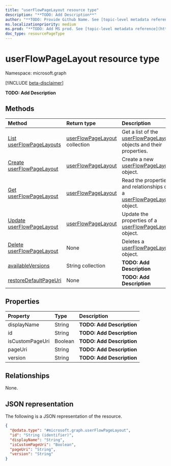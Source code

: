 ```yaml
---
title: "userFlowPageLayout resource type"
description: "**TODO: Add Description**"
author: "**TODO: Provide Github Name. See [topic-level metadata reference](https://msgo.azurewebsites.net/add/document/guidelines/metadata.html#topic-level-metadata)**"
ms.localizationpriority: medium
ms.prod: "**TODO: Add MS prod. See [topic-level metadata reference](https://msgo.azurewebsites.net/add/document/guidelines/metadata.html#topic-level-metadata)**"
doc_type: resourcePageType
---
```


# userFlowPageLayout resource type

Namespace: microsoft.graph

[!INCLUDE [beta-disclaimer](../../includes/beta-disclaimer.md)]

**TODO: Add Description**

## Methods
|Method|Return type|Description|
|:---|:---|:---|
|[List userFlowPageLayouts](../api/userflowpagelayout-list.md)|[userFlowPageLayout](../resources/userflowpagelayout.md) collection|Get a list of the [userFlowPageLayout](../resources/userflowpagelayout.md) objects and their properties.|
|[Create userFlowPageLayout](../api/b2cidentityuserflow-post-pagelayouts.md)|[userFlowPageLayout](../resources/userflowpagelayout.md)|Create a new [userFlowPageLayout](../resources/userflowpagelayout.md) object.|
|[Get userFlowPageLayout](../api/userflowpagelayout-get.md)|[userFlowPageLayout](../resources/userflowpagelayout.md)|Read the properties and relationships of a [userFlowPageLayout](../resources/userflowpagelayout.md) object.|
|[Update userFlowPageLayout](../api/userflowpagelayout-update.md)|[userFlowPageLayout](../resources/userflowpagelayout.md)|Update the properties of a [userFlowPageLayout](../resources/userflowpagelayout.md) object.|
|[Delete userFlowPageLayout](../api/userflowpagelayout-delete.md)|None|Deletes a [userFlowPageLayout](../resources/userflowpagelayout.md) object.|
|[availableVersions](../api/userflowpagelayout-availableversions.md)|String collection|**TODO: Add Description**|
|[restoreDefaultPageUri](../api/userflowpagelayout-restoredefaultpageuri.md)|None|**TODO: Add Description**|

## Properties
|Property|Type|Description|
|:---|:---|:---|
|displayName|String|**TODO: Add Description**|
|id|String|**TODO: Add Description**|
|isCustomPageUri|Boolean|**TODO: Add Description**|
|pageUri|String|**TODO: Add Description**|
|version|String|**TODO: Add Description**|

## Relationships
None.

## JSON representation
The following is a JSON representation of the resource.
<!-- {
  "blockType": "resource",
  "keyProperty": "id",
  "@odata.type": "microsoft.graph.userFlowPageLayout",
  "openType": false
}
-->
``` json
{
  "@odata.type": "#microsoft.graph.userFlowPageLayout",
  "id": "String (identifier)",
  "displayName": "String",
  "isCustomPageUri": "Boolean",
  "pageUri": "String",
  "version": "String"
}
```

